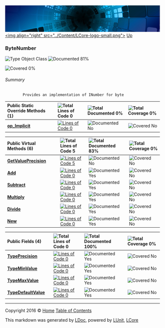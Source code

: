 ![](../Content/LCore-banner-small.png "")
[&lt;img align=&quot;right&quot; src=&quot;../Content/LCore-logo-small.png&quot;&gt;](../../README.md)
[Up](../L.md)

### ByteNumber

![Type Object Class](http://b.repl.ca/v1/Type-Object%20Class-blue.png "") ![Documented 81%](http://b.repl.ca/v1/Documented-81%25-green.png "")

![Covered 0%](http://b.repl.ca/v1/Covered-0%25-red.png "")


###### Summary

            Provides an implementation of INumber for byte
            

Public Static Override Methods (1) |  | ![Total Lines of Code 0](http://b.repl.ca/v1/Total%20Lines%20of%20Code-0-red.png "") | ![Total Documented 0%](http://b.repl.ca/v1/Total%20Documented-0%25-red.png "") | ![Total Coverage 0%](http://b.repl.ca/v1/Total%20Coverage-0%25-red.png "")
:---  | :---  | :---  | :---  | :--- 
**[op_Implicit](ByteNumber_op_Implicit.md)** |  | [![Lines of Code 0](http://b.repl.ca/v1/Lines%20of%20Code-0-red.png "")](../Numbers/ByteNumber.cs#L) | ![Documented No](http://b.repl.ca/v1/Documented-No-red.png "") | ![Covered No](http://b.repl.ca/v1/Covered-No-red.png "")


Public  Virtual Methods (6) |  | ![Total Lines of Code 5](http://b.repl.ca/v1/Total%20Lines%20of%20Code-5-blue.png "") | ![Total Documented 83%](http://b.repl.ca/v1/Total%20Documented-83%25-green.png "") | ![Total Coverage 0%](http://b.repl.ca/v1/Total%20Coverage-0%25-red.png "")
:---  | :---  | :---  | :---  | :--- 
**[GetValuePrecision](ByteNumber_GetValuePrecision.md)** |  | [![Lines of Code 5](http://b.repl.ca/v1/Lines%20of%20Code-5-blue.png "")](../Numbers/ByteNumber.cs#L63) | ![Documented No](http://b.repl.ca/v1/Documented-No-red.png "") | ![Covered No](http://b.repl.ca/v1/Covered-No-red.png "")
**[Add](ByteNumber_Add.md)** |  | [![Lines of Code 0](http://b.repl.ca/v1/Lines%20of%20Code-0-red.png "")](../Numbers/ByteNumber.cs#L) | ![Documented Yes](http://b.repl.ca/v1/Documented-Yes-brightgreen.png "") | ![Covered No](http://b.repl.ca/v1/Covered-No-red.png "")
**[Subtract](ByteNumber_Subtract.md)** |  | [![Lines of Code 0](http://b.repl.ca/v1/Lines%20of%20Code-0-red.png "")](../Numbers/ByteNumber.cs#L) | ![Documented Yes](http://b.repl.ca/v1/Documented-Yes-brightgreen.png "") | ![Covered No](http://b.repl.ca/v1/Covered-No-red.png "")
**[Multiply](ByteNumber_Multiply.md)** |  | [![Lines of Code 0](http://b.repl.ca/v1/Lines%20of%20Code-0-red.png "")](../Numbers/ByteNumber.cs#L) | ![Documented Yes](http://b.repl.ca/v1/Documented-Yes-brightgreen.png "") | ![Covered No](http://b.repl.ca/v1/Covered-No-red.png "")
**[Divide](ByteNumber_Divide.md)** |  | [![Lines of Code 0](http://b.repl.ca/v1/Lines%20of%20Code-0-red.png "")](../Numbers/ByteNumber.cs#L) | ![Documented Yes](http://b.repl.ca/v1/Documented-Yes-brightgreen.png "") | ![Covered No](http://b.repl.ca/v1/Covered-No-red.png "")
**[New](ByteNumber_New.md)** |  | [![Lines of Code 0](http://b.repl.ca/v1/Lines%20of%20Code-0-red.png "")](../Numbers/ByteNumber.cs#L) | ![Documented Yes](http://b.repl.ca/v1/Documented-Yes-brightgreen.png "") | ![Covered No](http://b.repl.ca/v1/Covered-No-red.png "")


Public   Fields (4) |  | ![Total Lines of Code 0](http://b.repl.ca/v1/Total%20Lines%20of%20Code-0-red.png "") | ![Total Documented 100%](http://b.repl.ca/v1/Total%20Documented-100%25-brightgreen.png "") | ![Total Coverage 0%](http://b.repl.ca/v1/Total%20Coverage-0%25-red.png "")
:---  | :---  | :---  | :---  | :--- 
**[TypePrecision](ByteNumber_TypePrecision.md)** |  | [![Lines of Code 0](http://b.repl.ca/v1/Lines%20of%20Code-0-red.png "")](../Numbers/ByteNumber.cs#L) | ![Documented Yes](http://b.repl.ca/v1/Documented-Yes-brightgreen.png "") | ![Covered No](http://b.repl.ca/v1/Covered-No-red.png "")
**[TypeMinValue](ByteNumber_TypeMinValue.md)** |  | [![Lines of Code 0](http://b.repl.ca/v1/Lines%20of%20Code-0-red.png "")](../Numbers/ByteNumber.cs#L) | ![Documented Yes](http://b.repl.ca/v1/Documented-Yes-brightgreen.png "") | ![Covered No](http://b.repl.ca/v1/Covered-No-red.png "")
**[TypeMaxValue](ByteNumber_TypeMaxValue.md)** |  | [![Lines of Code 0](http://b.repl.ca/v1/Lines%20of%20Code-0-red.png "")](../Numbers/ByteNumber.cs#L) | ![Documented Yes](http://b.repl.ca/v1/Documented-Yes-brightgreen.png "") | ![Covered No](http://b.repl.ca/v1/Covered-No-red.png "")
**[TypeDefaultValue](ByteNumber_TypeDefaultValue.md)** |  | [![Lines of Code 0](http://b.repl.ca/v1/Lines%20of%20Code-0-red.png "")](../Numbers/ByteNumber.cs#L) | ![Documented Yes](http://b.repl.ca/v1/Documented-Yes-brightgreen.png "") | ![Covered No](http://b.repl.ca/v1/Covered-No-red.png "")




---

Copyright 2016 &copy; [Home](../../README.md) [Table of Contents](../../TableOfContents.md)

This markdown was generated by [LDoc](https://github.com/CodeSingularity/LDoc), powered by [LUnit](https://github.com/CodeSingularity/LUnit), [LCore](https://github.com/CodeSingularity/LCore)
